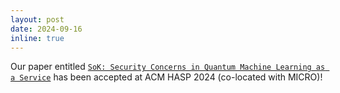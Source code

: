 ```yaml
---
layout: post
date: 2024-09-16
inline: true
---
```


Our paper entitled [`SoK: Security Concerns in Quantum Machine Learning as a Service`](https://dl.acm.org/doi/full/10.1145/3696843.3696846) has been accepted at ACM HASP 2024 (co-located with MICRO)!
